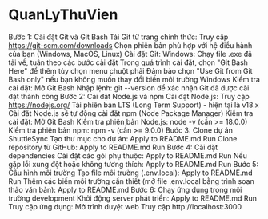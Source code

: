 # QuanLyThuVien

Bước 1: Cài đặt Git và Git Bash
Tải Git từ trang chính thức:
Truy cập https://git-scm.com/downloads
Chọn phiên bản phù hợp với hệ điều hành của bạn (Windows, MacOS, Linux)
Cài đặt Git:
Windows: Chạy file .exe đã tải về, tuân theo các bước cài đặt
Trong quá trình cài đặt, chọn "Git Bash Here" để thêm tùy chọn menu chuột phải
Đảm bảo chọn "Use Git from Git Bash only" nếu bạn không muốn thay đổi biến môi trường Windows
Kiểm tra cài đặt:
Mở Git Bash
Nhập lệnh: git --version để xác nhận Git đã được cài đặt thành công
Bước 2: Cài đặt Node.js và npm
Cài đặt Node.js:
Truy cập https://nodejs.org/
Tải phiên bản LTS (Long Term Support) - hiện tại là v18.x
Cài đặt Node.js sẽ tự động cài đặt npm (Node Package Manager)
Kiểm tra cài đặt:
Mở Git Bash
Kiểm tra phiên bản Node.js: node -v (cần >= 18.0.0)
Kiểm tra phiên bản npm: npm -v (cần >= 9.0.0)
Bước 3: Clone dự án ShuttleSync
Tạo thư mục cho dự án:
Apply to README.md
Run
Clone repository từ GitHub:
Apply to README.md
Run
Bước 4: Cài đặt dependencies
Cài đặt các gói phụ thuộc:
Apply to README.md
Run
Nếu gặp lỗi xung đột hoặc không tương thích:
Apply to README.md
Run
Bước 5: Cấu hình môi trường
Tạo file môi trường (.env.local):
Apply to README.md
Run
Thêm các biến môi trường cần thiết (mở file .env.local bằng trình soạn thảo văn bản):
Apply to README.md
Bước 6: Chạy ứng dụng trong môi trường development
Khởi động server phát triển:
Apply to README.md
Run
Truy cập ứng dụng:
Mở trình duyệt web
Truy cập http://localhost:3000
